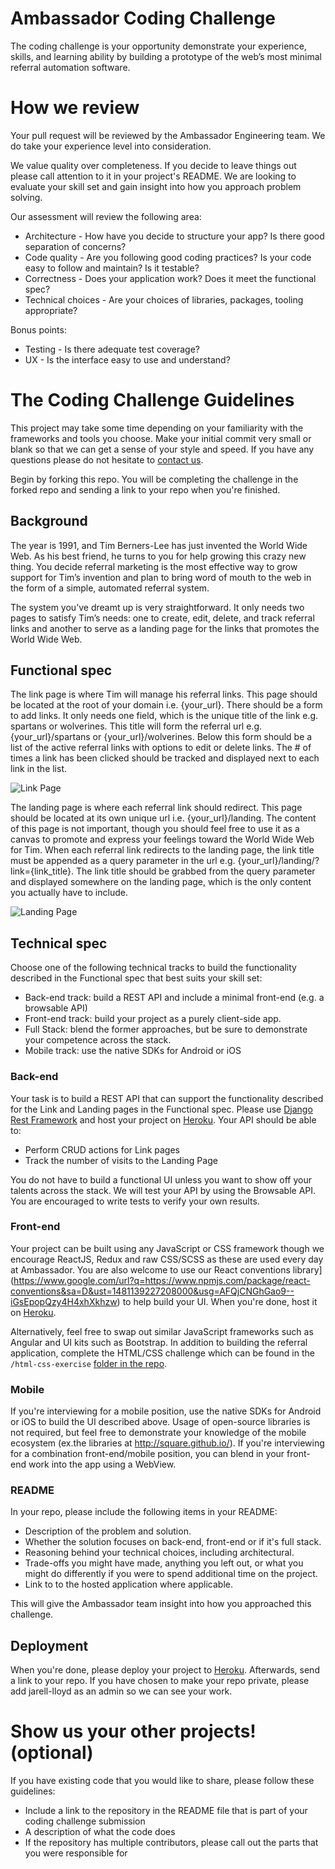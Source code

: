 Ambassador Coding Challenge
===========================

The coding challenge is your opportunity demonstrate your experience, skills, and learning ability by building a prototype of the web’s most minimal referral automation software.

How we review
=============

Your pull request will be reviewed by the Ambassador Engineering team. We do take your experience level into consideration.

We value quality over completeness. If you decide to leave things out please call attention to it in your project's README. We are looking to evaluate your skill set and gain insight into how you approach problem solving.

Our assessment will review the following area:

-	Architecture - How have you decide to structure your app? Is there good separation of concerns?
-	Code quality - Are you following good coding practices? Is your code easy to follow and maintain? Is it testable?
-	Correctness - Does your application work? Does it meet the functional spec?
-	Technical choices - Are your choices of libraries, packages, tooling appropriate?

Bonus points:

-	Testing - Is there adequate test coverage?
-	UX - Is the interface easy to use and understand?

The Coding Challenge Guidelines
===============================

This project may take some time depending on your familiarity with the frameworks and tools you choose. Make your initial commit very small or blank so that we can get a sense of your style and speed. If you have any questions please do not hesitate to [contact us](mailto:jay@getambassador.com).

Begin by forking this repo. You will be completing the challenge in the forked repo and sending a link to your repo when you're finished.

Background
----------

The year is 1991, and Tim Berners-Lee has just invented the World Wide Web. As his best friend, he turns to you for help growing this crazy new thing. You decide referral marketing is the most effective way to grow support for Tim’s invention and plan to bring word of mouth to the web in the form of a simple, automated referral system.

The system you’ve dreamt up is very straightforward. It only needs two pages to satisfy Tim’s needs: one to create, edit, delete, and track referral links and another to serve as a landing page for the links that promotes the World Wide Web.

Functional spec
---------------

The link page is where Tim will manage his referral links. This page should be located at the root of your domain i.e. {your_url}. There should be a form to add links. It only needs one field, which is the unique title of the link e.g. spartans or wolverines. This title will form the referral url e.g. {your_url}/spartans or {your_url}/wolverines. Below this form should be a list of the active referral links with options to edit or delete links. The # of times a link has been clicked should be tracked and displayed next to each link in the list.

![Link Page](https://lh4.googleusercontent.com/E03q_HNyAyBCgyuiLN_UMkqmygSH4k1n2sZAG5p4EyothDtwXIh81nuXF0--JUsJs3PQaJJV_oIKvVqIPlNSU96Q4zT3N1f6E6Pl0XJk7wdqruNi69RlV7yUd_FhztzJEbZUkA)

The landing page is where each referral link should redirect. This page should be located at its own unique url i.e. {your_url}/landing. The content of this page is not important, though you should feel free to use it as a canvas to promote and express your feelings toward the World Wide Web for Tim. When each referral link redirects to the landing page, the link title must be appended as a query parameter in the url e.g. {your_url}/landing/?link={link_title}. The link title should be grabbed from the query parameter and displayed somewhere on the landing page, which is the only content you actually have to include.

![Landing Page](https://lh3.googleusercontent.com/HFEsNHwWaII66dB_Pa5nm8WZgPOp3F-jSyMxwFAwyO04O7dFlHovFW9hKovR6IbL6eaxCxKlq4iK30r2lVM8-ykjnllC0Ga85MtEenmZ52DnhR3ZhiGRFV_mY44HZClXD8TGIw)

Technical spec
--------------

Choose one of the following technical tracks to build the functionality described in the Functional spec that best suits your skill set:

-	Back-end track: build a REST API and include a minimal front-end (e.g. a browsable API)
-	Front-end track: build your project as a purely client-side app.
-	Full Stack: blend the former approaches, but be sure to demonstrate your competence across the stack.
-	Mobile track: use the native SDKs for Android or iOS

### Back-end

Your task is to build a REST API that can support the functionality described for the Link and Landing pages in the Functional spec. Please use [Django Rest Framework](http://www.django-rest-framework.org/) and host your project on [Heroku](https://dashboard.heroku.com). Your API should be able to:

-	Perform CRUD actions for Link pages
-	Track the number of visits to the Landing Page

You do not have to build a functional UI unless you want to show off your talents across the stack. We will test your API by using the Browsable API. You are encouraged to write tests to verify your own results.

### Front-end

Your project can be built using any JavaScript or CSS framework though we encourage ReactJS, Redux and raw CSS/SCSS as these are used every day at Ambassador. You are also welcome to use our React conventions library](https://www.google.com/url?q=https://www.npmjs.com/package/react-conventions&sa=D&ust=1481139227208000&usg=AFQjCNGhGao9--iGsEpopQzy4H4xhXkhzw) to help build your UI. When you're done, host it on [Heroku](https://dashboard.heroku.com).

Alternatively, feel free to swap out similar JavaScript frameworks such as Angular and UI kits such as Bootstrap. In addition to building the referral application, complete the HTML/CSS challenge which can be found in the `/html-css-exercise` [folder in the repo](https://github.com/GetAmbassador/coding-challenge/tree/master/html-css-exercise).

### Mobile

If you're interviewing for a mobile position, use the native SDKs for Android or iOS to build the UI described above. Usage of open-source libraries is not required, but feel free to demonstrate your knowledge of the mobile ecosystem (ex.the libraries at http://square.github.io/). If you're interviewing for a combination front-end/mobile position, you can blend in your front-end work into the app using a WebView.

### README

In your repo, please include the following items in your README:

-	Description of the problem and solution.
-	Whether the solution focuses on back-end, front-end or if it's full stack.
-	Reasoning behind your technical choices, including architectural.
-	Trade-offs you might have made, anything you left out, or what you might do differently if you were to spend additional time on the project.
-	Link to to the hosted application where applicable.

This will give the Ambassador team insight into how you approached this challenge.

Deployment
----------

When you're done, please deploy your project to [Heroku](https://dashboard.heroku.com). Afterwards, send a link to your repo. If you have chosen to make your repo private, please add jarell-lloyd as an admin so we can see your work.

Show us your other projects! (optional)
=======================================

If you have existing code that you would like to share, please follow these guidelines:

-	Include a link to the repository in the README file that is part of your coding challenge submission
-	A description of what the code does
-	If the repository has multiple contributors, please call out the parts that you were responsible for
